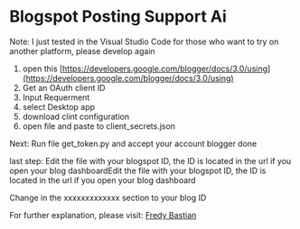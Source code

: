 # Blogspot Posting Support Ai
Note: I just tested in the Visual Studio Code for those who want to try on another platform, please develop again
1. open this [https://developers.google.com/blogger/docs/3.0/using](https://developers.google.com/blogger/docs/3.0/using)
2. Get an OAuth client ID
3. Input Requerment
4. select Desktop app
5. download clint configuration
6. open file and paste to client_secrets.json

Next:
Run file get_token.py and accept your account blogger 
done

last step:
Edit the file with your blogspot ID, the ID is located in the url if you open your blog dashboardEdit the file with your blogspot ID, the ID is located in the url if you open your blog dashboard

Change in the xxxxxxxxxxxxx section to your blog ID

For further explanation, please visit: [Fredy Bastian](https://www.fredybastian.com/)

